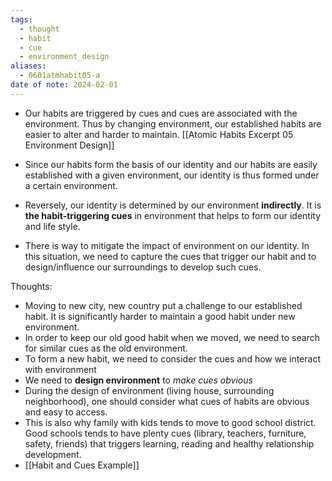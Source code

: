 ```yaml
---
tags:
  - thought
  - habit
  - cue
  - environment_design
aliases:
  - 0601atmhabit05-a
date of note: 2024-02-01
---
```


- Our habits are triggered by cues and cues are associated with the environment. Thus by changing environment, our established habits are easier to alter and harder to maintain. [[Atomic Habits Excerpt 05 Environment Design]]
  
- Since our habits form the basis of our identity and our habits are easily established with a given environment, our identity is thus formed under a certain environment. 
  
- Reversely, our identity is determined by our environment __indirectly__. It is **the habit-triggering cues** in environment that helps to form our identity and life style.
  
- There is way to mitigate the impact of environment on our identity. In this situation, we need to capture the cues that trigger our habit and to design/influence our surroundings to develop such cues. 

 Thoughts:
- Moving to new city, new country put a challenge to our established habit. It is significantly harder to maintain a good habit under new environment. 
- In order to keep our old good habit when we moved, we need to search for similar cues as the old environment. 
- To form a new habit, we need to consider the cues and how we interact with environment
- We need to **design environment** to _make cues obvious_
- During the design of environment (living house, surrounding neighborhood), one should consider what cues of habits are obvious and easy to access. 
- This is also why family with kids tends to move to good school district. Good schools tends to have plenty cues (library, teachers, furniture, safety, friends) that triggers learning, reading and healthy relationship development.
- [[Habit and Cues Example]]
  



